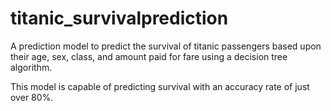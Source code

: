 # titanic_survivalprediction
A prediction model to predict the survival of titanic passengers based upon their age, sex, class, and amount paid for fare using a decision tree algorithm.

This model is capable of predicting survival with an accuracy rate of just over 80%.



